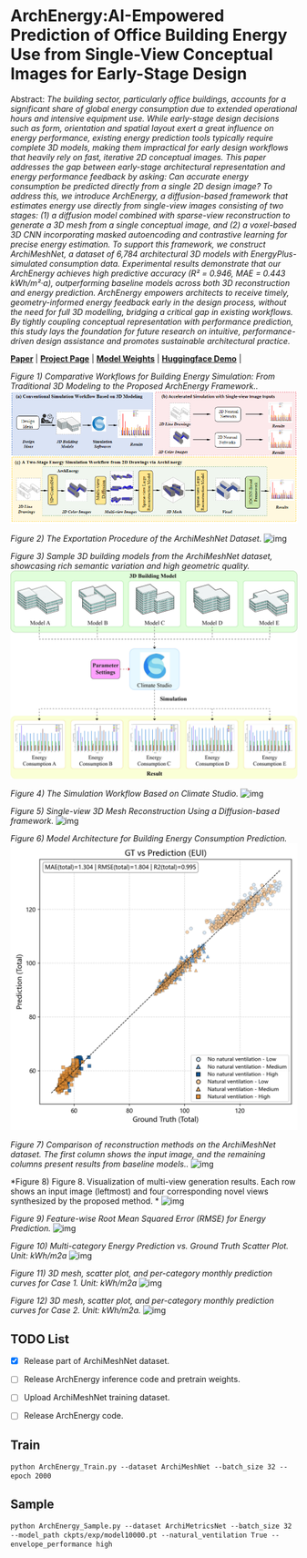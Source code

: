 # ArchEnergy:AI-Empowered Prediction of Office Building Energy Use from Single-View Conceptual Images for Early-Stage Design

Abstract: *The building sector, particularly office buildings, accounts for a significant share of global energy consumption due to extended operational hours and intensive equipment use. While early-stage design decisions such as form, orientation and spatial layout exert a great influence on energy performance, existing energy prediction tools typically require complete 3D models, making them impractical for early design workflows that heavily rely on fast, iterative 2D conceptual images. This paper addresses the gap between early-stage architectural representation and energy performance feedback by asking: Can accurate energy consumption be predicted directly from a single 2D design image? To address this, we introduce ArchEnergy, a diffusion-based framework that estimates energy use directly from single-view images consisting of two stages: (1) a diffusion model combined with sparse-view reconstruction to generate a 3D mesh from a single conceptual image, and (2) a voxel-based 3D CNN incorporating masked autoencoding and contrastive learning for precise energy estimation. To support this framework, we construct ArchiMeshNet, a dataset of 6,784 architectural 3D models with EnergyPlus-simulated consumption data. Experimental results demonstrate that our ArchEnergy achieves high predictive accuracy (R² = 0.946, MAE = 0.443 kWh/m²·a), outperforming baseline models across both 3D reconstruction and energy prediction. ArchEnergy empowers architects to receive timely, geometry-informed energy feedback early in the design process, without the need for full 3D modelling, bridging a critical gap in existing workflows. By tightly coupling conceptual representation with performance prediction, this study lays the foundation for future research on intuitive, performance-driven design assistance and promotes sustainable architectural practice.*


[**Paper**]() | [**Project Page**]() | [**Model Weights**]() | [**Huggingface Demo**]() |


*Figure 1) Comparative Workflows for Building Energy Simulation: From Traditional 3D Modeling to the Proposed ArchEnergy Framework..*
![img](assets/1.png)

*Figure 2) The Exportation Procedure of the ArchiMeshNet Dataset.*
![img](assets/2.png)

*Figure 3)  Sample 3D building models from the ArchiMeshNet dataset, showcasing rich semantic variation and high geometric quality.*
![img](assets/3.png)

*Figure 4) The Simulation Workflow Based on Climate Studio.*
![img](assets/4.png)

*Figure 5) Single-view 3D Mesh Reconstruction Using a Diffusion-based framework.*
![img](assets/5.png)

*Figure 6) Model Architecture for Building Energy Consumption Prediction.*
![img](assets/6.png)

*Figure 7) Comparison of reconstruction methods on the ArchiMeshNet dataset. The first column shows the input image, and the remaining columns present results from baseline models..*
![img](assets/7.png)

*Figure 8) Figure 8. Visualization of multi-view generation results. Each row shows an input image (leftmost) and four corresponding novel views synthesized by the proposed method. *
![img](assets/8.png)

*Figure 9) Feature-wise Root Mean Squared Error (RMSE) for Energy Prediction.*
![img](assets/9.png)

*Figure 10) Multi-category Energy Prediction vs. Ground Truth Scatter Plot. Unit: kWh/m2a*
![img](assets/10.png)

*Figure 11) 3D mesh, scatter plot, and per-category monthly prediction curves for Case 1. Unit: kWh/m2a*
![img](assets/11.png)

*Figure 12) 3D mesh, scatter plot, and per-category monthly prediction curves for Case 2. Unit: kWh/m2a.*
![img](assets/12.png)


## TODO List

- [x] Release part of ArchiMeshNet dataset. 
- [ ] Release ArchEnergy inference code and pretrain weights.
- [ ] Upload ArchiMeshNet training dataset.
- [ ] Release ArchEnergy code.


## Train

```
python ArchEnergy_Train.py --dataset ArchiMeshNet --batch_size 32 --epoch 2000

```


## Sample

```
python ArchEnergy_Sample.py --dataset ArchiMetricsNet --batch_size 32   --model_path ckpts/exp/model10000.pt --natural_ventilation True --envelope_performance high
```
